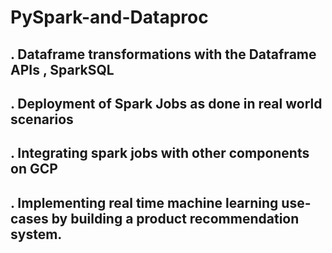 # PySpark-and-Dataproc
## . Dataframe transformations with the Dataframe APIs ,  SparkSQL  
## . Deployment of Spark Jobs as done in real world scenarios  
## . Integrating spark jobs with other components on GCP 
## . Implementing real time machine learning use-cases by building a product recommendation system.
